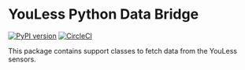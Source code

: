 # YouLess Python Data Bridge
[![PyPI version](https://badge.fury.io/py/youless-python-bridge.svg)](https://badge.fury.io/py/youless-python-bridge)
[![CircleCI](https://circleci.com/bb/jongsoftdev/youless-python-bridge.svg?style=svg)](https://circleci.com/bb/jongsoftdev/youless-python-bridge)

This package contains support classes to fetch data from the YouLess sensors.